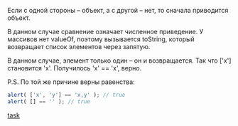 Если с одной стороны – объект, а с другой – нет, то сначала приводится объект.

В данном случае сравнение означает численное приведение. У массивов нет valueOf, поэтому вызывается toString, который возвращает список элементов через запятую.

В данном случае, элемент только один – он и возвращается. Так что ['x'] становится 'x'. Получилось 'x' == 'x', верно.

P.S. По той же причине верны равенства:
```js
alert( ['x', 'y'] == 'x,y' ); // true
alert( [] == '' ); // true
```

[task](https://github.com/y4t6/convert/blob/master/5_6.md)
